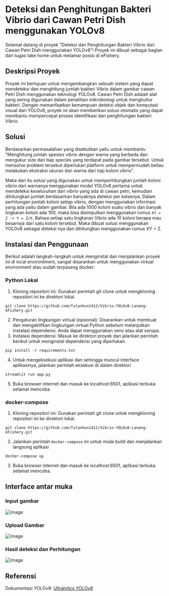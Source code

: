 # Deteksi dan Penghitungan Bakteri Vibrio dari Cawan Petri Dish menggunakan YOLOv8
Selamat datang di proyek "Deteksi dan Penghitungan Bakteri Vibrio dari Cawan Petri Dish menggunakan YOLOv8"! Proyek ini dibuat sebagai bagian dari tugas take home untuk melamar posisi di eFishery.

## Deskripsi Proyek
Proyek ini bertujuan untuk mengembangkan sebuah sistem yang dapat mendeteksi dan menghitung jumlah bakteri Vibrio dalam gambar cawan Petri Dish menggunakan teknologi YOLOv8. Cawan Petri Dish adalah alat yang sering digunakan dalam penelitian mikrobiologi untuk mengkultur bakteri. Dengan memanfaatkan kemampuan deteksi objek dan komputasi visual dari YOLOv8, proyek ini akan memberikan solusi otomatis yang dapat membantu mempercepat proses identifikasi dan penghitungan bakteri Vibrio.

## Solusi
Berdasarkan permasalahan yang disebutkan yaitu untuk membantu "Menghitung jumlah spesies vibrio dengan warna yang berbeda dan mengukur size dari tiap species yang terdapat pada gambar tersebut. Untuk mensolve problem tersebut diperlukan platform untuk mempermudah beliau melakukan ekstraksi ukuran dan warna dari tiap koloni vibrio". 

Maka dari itu solusi yang digunakan untuk memperhitungkan jumlah koloni vibrio dari warnanya menggunakan model YOLOv8 pertama untuk mendeteksi keseluruhan dari vibrio yang ada di cawan petri, kemudian dihitungkan jumlah berdasarkan banyaknya deteksi per kelasnya. Dalam perhitungan jumlah koloni setiap vibrio, dengan menggunakan informasi yang ada yaitu dalam gambar. Bila ada 1000 koloni suatu vibrio dan banyak lingkaran koloni ada 100, maka bisa disimpulkan menggunakan rumus `XY = Z -> Y = Z/X`. Bahwa setiap satu lingkaran Vibrio ada 10 koloni berapa mau besarnya dari satu koloni tersebut. Maka dibuat solusi menggunakan YOLOv8 sebagai deteksi nya dan dihitungkan menggunakan rumus XY = Z.

## Instalasi dan Penggunaan
Berikut adalah langkah-langkah untuk menginstal dan menjalankan proyek ini di local environtment, sangat disarankan untuk menggunakan virtual environment atau sudah terpasang docker:
### Python Lokal
1. Kloning repositori ini: Gunakan perintah git clone untuk mengkloning repositori ini ke direktori lokal.
```
git clone https://github.com/fulankun1412/Vibrio-YOLOv8-Lanang-eFishery.git
```
2. Pengaturan lingkungan virtual (opsional): Disarankan untuk membuat dan mengaktifkan lingkungan virtual Python sebelum melanjutkan instalasi dependensi. Anda dapat menggunakan venv atau alat serupa.
3. Instalasi dependensi: Masuk ke direktori proyek dan jalankan perintah berikut untuk menginstal dependensi yang diperlukan.
```
pip install -r requirements.txt
```
4. Untuk mengeksekusi aplikasi dan sehingga muncul interface aplikasinya, jalankan perintah eksekusi di dalam direktori
```
streamlit run app.py
```
5. Buka browser internet dan masuk ke localhost:8501, aplikasi terbuka selamat mencoba.

### docker-compose
1. Kloning repositori ini: Gunakan perintah git clone untuk mengkloning repositori ini ke direktori lokal.
```
git clone https://github.com/fulankun1412/Vibrio-YOLOv8-Lanang-eFishery.git
```
2. Jalankan perintah `docker-compose` ini untuk mulai build dan menjalankan langsung aplikasi
```
docker-compose up
```
3. Buka browser internet dan masuk ke localhost:8501, aplikasi terbuka selamat mencoba.

## Interface antar muka
### Input gambar
![image](https://github.com/fulankun1412/Vibrio-YOLOv8-Lanang-eFishery/assets/16248869/9dea2503-535f-41e3-bb46-01db01686667)
### Upload Gambar
![image](https://github.com/fulankun1412/Vibrio-YOLOv8-Lanang-eFishery/assets/16248869/3899a2d9-a9fe-4bc0-b627-d0f1a9c33d66)
### Hasil deteksi dan Perhitungan
![image](https://github.com/fulankun1412/Vibrio-YOLOv8-Lanang-eFishery/assets/16248869/08175c0a-2a99-46d4-8176-a72b9e5da08e)

## Referensi 
Dokumentasi YOLOv8: [Ultralytics YOLOv8](https://docs.ultralytics.com/modes/)
